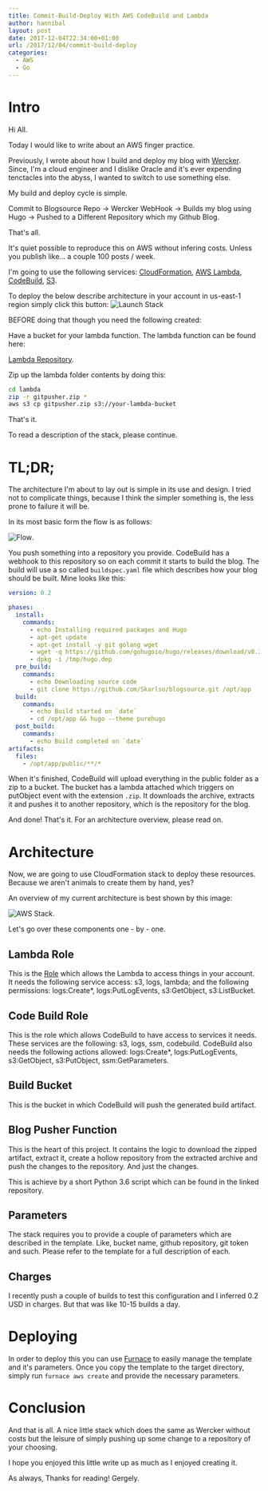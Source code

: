 ```yaml
---
title: Commit-Build-Deploy With AWS CodeBuild and Lambda
author: hannibal
layout: post
date: 2017-12-04T22:34:00+01:00
url: /2017/12/04/commit-build-deploy
categories:
  - AWS
  - Go
---
```


# Intro

Hi All.

Today I would like to write about an AWS finger practice.

Previously, I wrote about how I build and deploy my blog with [Wercker](www.wercker.com). Since, I'm a cloud engineer and I dislike Oracle and it's ever expending tenctacles into the abyss, I wanted to switch to use something else.

My build and deploy cycle is simple.

Commit to Blogsource Repo -> Wercker WebHook -> Builds my blog using Hugo -> Pushed to a Different Repository which my Github Blog.

That's all.

It's quiet possible to reproduce this on AWS without infering costs. Unless you publish like... a couple 100 posts / week.

I'm going to use the following services: [CloudFormation](https://aws.amazon.com/cloudformation/), [AWS Lambda](https://aws.amazon.com/lambda/details/), [CodeBuild](https://aws.amazon.com/codebuild/), [S3](https://aws.amazon.com/s3/).

To deploy the below describe architecture in your account in us-east-1 region simply click this button:
![[Launch Stack](https://s3.amazonaws.com/cloudformation-examples/cloudformation-launch-stack.png)](https://console.aws.amazon.com/cloudformation/home?region=us-east-1#/stacks/new?stackName=blogbuilder&templateURL=https://s3.amazonaws.com/blog-builder-template-bucket/template.yaml)

BEFORE doing that though you need the following created:

Have a bucket for your lambda function. The lambda function can be found here:

[Lambda Repository](https://github.com/Skarlso/aws-lambda-code-pusher).

Zip up the lambda folder contents by doing this:

~~~bash
cd lambda
zip -r gitpusher.zip *
aws s3 cp gitpusher.zip s3://your-lambda-bucket
~~~

That's it.

To read a description of the stack, please continue.

# TL;DR;

The architecture I'm about to lay out is simple in its use and design. I tried not to complicate things, because I think the simpler something is, the less prone to failure it will be.

In its most basic form the flow is as follows:

![Flow](/img/blog_builder_flow.png).

You push something into a repository you provide. CodeBuild has a webhook to this repository so on each commit it starts to build the blog. The build will use a so called `buildspec.yaml` file which describes how your blog should be built. Mine looks like this:

~~~yaml
version: 0.2

phases:
  install:
    commands:
      - echo Installing required packages and Hugo
      - apt-get update
      - apt-get install -y git golang wget
      - wget -q https://github.com/gohugoio/hugo/releases/download/v0.31/hugo_0.31_Linux-64bit.deb -O /tmp/hugo.dep
      - dpkg -i /tmp/hugo.dep
  pre_build:
    commands:
      - echo Downloading source code
      - git clone https://github.com/Skarlso/blogsource.git /opt/app
  build:
    commands:
      - echo Build started on `date`
      - cd /opt/app && hugo --theme purehugo
  post_build:
    commands:
      - echo Build completed on `date`
artifacts:
  files:
    - /opt/app/public/**/*
~~~

When it's finished, CodeBuild will upload everything in the public folder as a zip to a bucket. The bucket has a lambda attached which triggers on putObject event with the extension `.zip`. It downloads the archive, extracts it and pushes it to another repository, which is the repository for the blog.

And done! That's it. For an architecture overview, please read on.

# Architecture

Now, we are going to use CloudFormation stack to deploy these resources. Because we aren't animals to create them by hand, yes?

An overview of my current architecture is best shown by this image:

![AWS Stack](/img/blog_builder_cf_template.png).

Let's go over these components one - by - one.

## Lambda Role

This is the [Role](http://docs.aws.amazon.com/IAM/latest/UserGuide/id_roles.html) which allows the Lambda to access things in your account. It needs the following service access: s3, logs, lambda; and the following permissions: logs:Create*, logs:PutLogEvents, s3:GetObject, s3:ListBucket.

## Code Build Role

This is the role which allows CodeBuild to have access to services it needs. These services are the following: s3, logs, ssm, codebuild. CodeBuild also needs the following actions allowed: logs:Create*, logs:PutLogEvents, s3:GetObject, s3:PutObject, ssm:GetParameters.

## Build Bucket

This is the bucket in which CodeBuild will push the generated build artifact.

## Blog Pusher Function

This is the heart of this project. It contains the logic to download the zipped artifact, extract it, create a hollow repository from the extracted archive and push the changes to the repository. And just the changes.

This is achieve by a short Python 3.6 script which can be found in the linked repository.

## Parameters

The stack requires you to provide a couple of parameters which are described in the template. Like, bucket name, github repository, git token and such. Please refer to the template for a full description of each.

## Charges

I recently push a couple of builds to test this configuration and I inferred 0.2 USD in charges. But that was like 10-15 builds a day.

# Deploying

In order to deploy this you can use [Furnace](https://github.com/Skarlso/go-furnace) to easily manage the template and it's parameters. Once you copy the template to the target directory, simply run `furnace aws create` and provide the necessary parameters.

# Conclusion

And that is all. A nice little stack which does the same as Wercker without costs but the leisure of simply pushing up some change to a repository of your choosing.

I hope you enjoyed this little write up as much as I enjoyed creating it.

As always,
Thanks for reading!
Gergely.